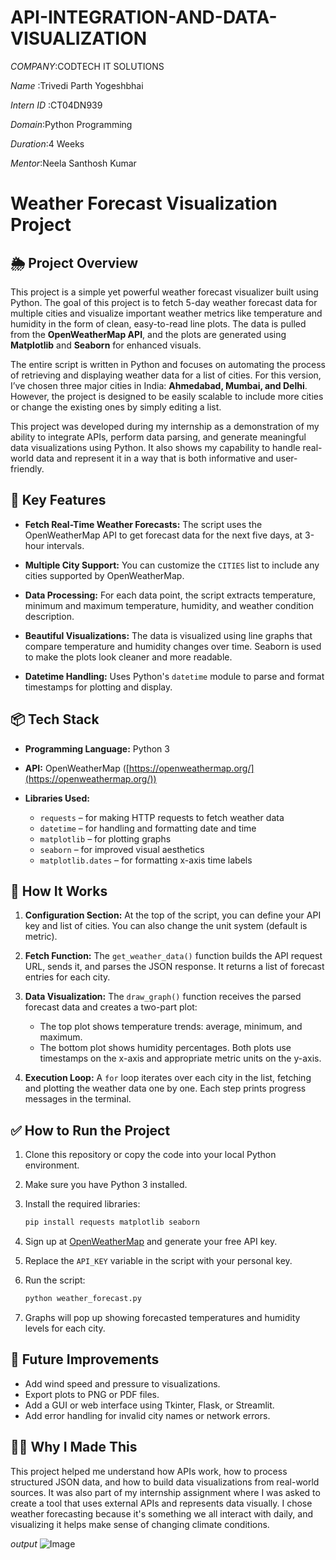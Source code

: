 # API-INTEGRATION-AND-DATA-VISUALIZATION

*COMPANY*:CODTECH IT SOLUTIONS

*Name* :Trivedi Parth Yogeshbhai

*Intern ID* :CT04DN939

*Domain*:Python Programming

*Duration*:4 Weeks

*Mentor*:Neela Santhosh Kumar



# Weather Forecast Visualization Project

## 🌦️ Project Overview

This project is a simple yet powerful weather forecast visualizer built using Python. The goal of this project is to fetch 5-day weather forecast data for multiple cities and visualize important weather metrics like temperature and humidity in the form of clean, easy-to-read line plots. The data is pulled from the **OpenWeatherMap API**, and the plots are generated using **Matplotlib** and **Seaborn** for enhanced visuals.

The entire script is written in Python and focuses on automating the process of retrieving and displaying weather data for a list of cities. For this version, I’ve chosen three major cities in India: **Ahmedabad, Mumbai, and Delhi**. However, the project is designed to be easily scalable to include more cities or change the existing ones by simply editing a list.

This project was developed during my internship as a demonstration of my ability to integrate APIs, perform data parsing, and generate meaningful data visualizations using Python. It also shows my capability to handle real-world data and represent it in a way that is both informative and user-friendly.


## 🚀 Key Features

* **Fetch Real-Time Weather Forecasts:**
  The script uses the OpenWeatherMap API to get forecast data for the next five days, at 3-hour intervals.

* **Multiple City Support:**
  You can customize the `CITIES` list to include any cities supported by OpenWeatherMap.

* **Data Processing:**
  For each data point, the script extracts temperature, minimum and maximum temperature, humidity, and weather condition description.

* **Beautiful Visualizations:**
  The data is visualized using line graphs that compare temperature and humidity changes over time. Seaborn is used to make the plots look cleaner and more readable.

* **Datetime Handling:**
  Uses Python's `datetime` module to parse and format timestamps for plotting and display.


## 📦 Tech Stack

* **Programming Language:** Python 3
* **API:** OpenWeatherMap ([https://openweathermap.org/](https://openweathermap.org/))
* **Libraries Used:**

  * `requests` – for making HTTP requests to fetch weather data
  * `datetime` – for handling and formatting date and time
  * `matplotlib` – for plotting graphs
  * `seaborn` – for improved visual aesthetics
  * `matplotlib.dates` – for formatting x-axis time labels


## 🧠 How It Works

1. **Configuration Section:**
   At the top of the script, you can define your API key and list of cities. You can also change the unit system (default is metric).

2. **Fetch Function:**
   The `get_weather_data()` function builds the API request URL, sends it, and parses the JSON response. It returns a list of forecast entries for each city.

3. **Data Visualization:**
   The `draw_graph()` function receives the parsed forecast data and creates a two-part plot:

   * The top plot shows temperature trends: average, minimum, and maximum.
   * The bottom plot shows humidity percentages.
     Both plots use timestamps on the x-axis and appropriate metric units on the y-axis.

4. **Execution Loop:**
   A `for` loop iterates over each city in the list, fetching and plotting the weather data one by one. Each step prints progress messages in the terminal.


## ✅ How to Run the Project

1. Clone this repository or copy the code into your local Python environment.

2. Make sure you have Python 3 installed.

3. Install the required libraries:

   ```bash
   pip install requests matplotlib seaborn
   ```

4. Sign up at [OpenWeatherMap](https://openweathermap.org/) and generate your free API key.

5. Replace the `API_KEY` variable in the script with your personal key.

6. Run the script:

   ```bash
   python weather_forecast.py
   ```

7. Graphs will pop up showing forecasted temperatures and humidity levels for each city.


## 📝 Future Improvements

* Add wind speed and pressure to visualizations.
* Export plots to PNG or PDF files.
* Add a GUI or web interface using Tkinter, Flask, or Streamlit.
* Add error handling for invalid city names or network errors.


## 🙋‍♂️ Why I Made This

This project helped me understand how APIs work, how to process structured JSON data, and how to build data visualizations from real-world sources. It was also part of my internship assignment where I was asked to create a tool that uses external APIs and represents data visually. I chose weather forecasting because it's something we all interact with daily, and visualizing it helps make sense of changing climate conditions.

*output*
![Image](https://github.com/user-attachments/assets/9413e6e3-8af5-4f1d-a95a-d60ecbe84cac)


